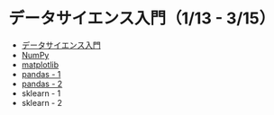 # データサイエンス入門（1/13 - 3/15）

+ [データサイエンス入門](00.md)
+ [NumPy](01.md)
+ [matplotlib](02.md)
+ [pandas - 1](03.ipynb)
+ [pandas - 2](04.ipynb)
+ sklearn - 1
+ sklearn - 2
